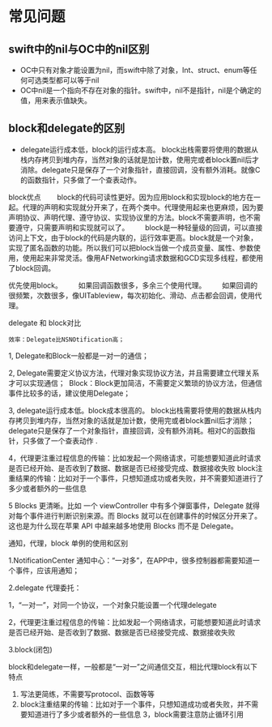 # 常见问题

## swift中的nil与OC中的nil区别
- OC中只有对象才能设置为nil，而swift中除了对象，Int、struct、enum等任何可选类型都可以等于nil
- OC中nil是一个指向不存在对象的指针。swift中，nil不是指针，nil是个确定的值，用来表示值缺失。

## block和delegate的区别
- delegate运行成本低，block的运行成本高。
block出栈需要将使用的数据从栈内存拷贝到堆内存，当然对象的话就是加计数，使用完或者block置nil后才消除。delegate只是保存了一个对象指针，直接回调，没有额外消耗。就像C的函数指针，只多做了一个查表动作。

block优点
  block的代码可读性更好。因为应用block和实现block的地方在一起。代理的声明和实现就分开来了，在两个类中。代理使用起来也更麻烦，因为要声明协议、声明代理、遵守协议、实现协议里的方法。block不需要声明，也不需要遵守，只需要声明和实现就可以了。
  block是一种轻量级的回调，可以直接访问上下文，由于block的代码是内联的，运行效率更高。block就是一个对象，实现了匿名函数的功能。所以我们可以把block当做一个成员变量、属性、参数使用，使用起来非常灵活。像用AFNetworking请求数据和GCD实现多线程，都使用了block回调。

优先使用block。
  如果回调函数很多，多余三个使用代理。
  如果回调的很频繁，次数很多，像UITableview，每次初始化、滑动、点击都会回调，使用代理。

delegate 和 block对比
 
    效率：Delegate比NSNOtification高； 
 1,   Delegate和Block一般都是一对一的通信； 

 2,   Delegate需要定义协议方法，代理对象实现协议方法，并且需要建立代理关系才可以实现通信； 
      Block：Block更加简洁，不需要定义繁琐的协议方法，但通信事件比较多的话，建议使用Delegate； 

3,  delegate运行成本低。block成本很高的。
block出栈需要将使用的数据从栈内存拷贝到堆内存，当然对象的话就是加计数，使用完或者block置nil后才消除；delegate只是保存了一个对象指针，直接回调，没有额外消耗。相对C的函数指针，只多做了一个查表动作 .

4，代理更注重过程信息的传输：比如发起一个网络请求，可能想要知道此时请求是否已经开始、是否收到了数据、数据是否已经接受完成、数据接收失败
    block注重结果的传输：比如对于一个事件，只想知道成功或者失败，并不需要知道进行了多少或者额外的一些信息


5 Blocks 更清晰。比如 一个 viewController 中有多个弹窗事件，Delegate 就得对每个事件进行判断识别来源。而 Blocks 就可以在创建事件的时候区分开来了。这也是为什么现在苹果 API 中越来越多地使用 Blocks 而不是 Delegate。

通知，代理，block 单例的使用和区别

1.NotificationCenter 通知中心：“一对多”，在APP中，很多控制器都需要知道一个事件，应该用通知；

2.delegate 代理委托：

1，“一对一”，对同一个协议，一个对象只能设置一个代理delegate

2，代理更注重过程信息的传输：比如发起一个网络请求，可能想要知道此时请求是否已经开始、是否收到了数据、数据是否已经接受完成、数据接收失败

3.block(闭包)

block和delegate一样，一般都是“一对一”之间通信交互，相比代理block有以下特点

1. 写法更简练，不需要写protocol、函数等等
2. block注重结果的传输：比如对于一个事件，只想知道成功或者失败，并不需要知道进行了多少或者额外的一些信息
3，block需要注意防止循环引用